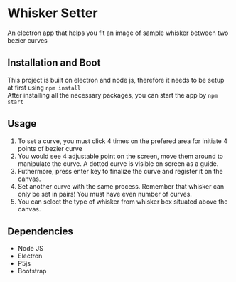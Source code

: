 # Whisker Setter
An electron app that helps you fit an image of sample whisker between two bezier curves

## Installation and Boot
This project is built on electron and node js, therefore it needs to be setup at first using ```npm install```      
After installing all the necessary packages, you can start the app by ```npm start```      

## Usage
1. To set a curve, you must click 4 times on the prefered area for initiate 4 points of bezier curve
2. You would see 4 adjustable point on the screen, move them around to manipulate the curve. A dotted curve is visible on screen as a guide.
3. Futhermore, press enter key to finalize the curve and register it on the canvas.
4. Set another curve with the same process. Remember that whisker can only be set in pairs! You must have even number of curves.
5. You can select the type of whisker from whisker box situated above the canvas.

<Preview>

## Dependencies
- Node JS
- Electron
- P5js
- Bootstrap
